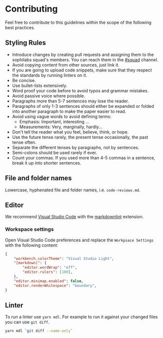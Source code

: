 # Contributing

Feel free to contribute to this guidelines within the scope of the following
best practices.

## Styling Rules

* Introduce changes by creating pull requests and assigning them to the
  sophilabs squad's members. You can reach them in the
  [#squad](https://sophilabs.slack.com/messages/G8N6C487P)
  channel.
* Avoid copying content from other sources, just link it.
* If you are going to upload code snippets, make sure that they respect the
  standards by running linters on it.
* Be concise.
* Use bullet-lists extensively.
* Word proof your code before to avoid typos and grammar mistakes.
* Avoid passive voice where possible.
* Paragraphs more than 5-7 sentences may lose the reader.
* Paragraphs of only 1-3 sentences should either be expanded or folded into
  another paragraph to make the paper easier to read.
* Avoid using vague words to avoid defining terms:
  * Emphasis: Important, interesting …
  * Measurements: Very, marginally, hardly…
* Don't tell the reader what you feel, believe, think, or hope.
* Use the future tense rarely, the present tense occasionally, the past tense
  often.
* Separate the different tenses by paragraphs, not by sentences.
* Semi-colons should be used rarely if ever.
* Count your commas. If you used more than 4-5 commas in a sentence, break it up
  into shorter sentences.

## File and folder names

Lowercase, hyphenated file and folder names, i.e. `code-reviews.md`.

## Editor

We recommend [Visual Studio Code](https://code.visualstudio.com/Download) with
the [markdownlint](https://marketplace.visualstudio.com/items?itemName=DavidAnson.vscode-markdownlint)
extension.

### Workspace settings

Open Visual Studio Code preferences and replace the `Workpsace Settings` with
the following content:

```json
{
    "workbench.colorTheme": "Visual Studio Light",
    "[markdown]": {
        "editor.wordWrap": "off",
        "editor.rulers": [100],
    },
    "editor.minimap.enabled": false,
    "editor.renderWhitespace": "boundary",
}
```

## Linter

To run a linter use `yarn mdl`. For example to run it against your
changed files you can use `git diff`.

```bash
yarn mdl `git diff --name-only`
```
